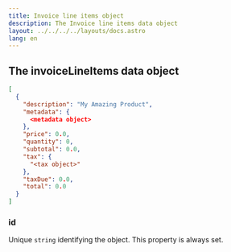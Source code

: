 ```yaml
---
title: Invoice line items object
description: The Invoice line items data object
layout: ../../../../layouts/docs.astro
lang: en
---
```


## The invoiceLineItems data object

```json
[
  {
    "description": "My Amazing Product",
    "metadata": {
      <metadata object>
    },    
    "price": 0.0,
    "quantity": 0,
    "subtotal": 0.0, 
    "tax": {
      "<tax object>"
    },
    "taxDue": 0.0,    
    "total": 0.0
  }
]
```

### id
Unique `string` identifying the object.  This property is always set.